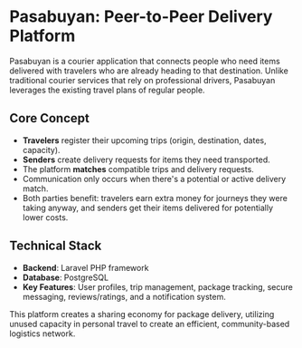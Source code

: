 # Pasabuyan: Peer-to-Peer Delivery Platform

Pasabuyan is a courier application that connects people who need items delivered with travelers who are already heading to that destination. Unlike traditional courier services that rely on professional drivers, Pasabuyan leverages the existing travel plans of regular people.

## Core Concept
- **Travelers** register their upcoming trips (origin, destination, dates, capacity).
- **Senders** create delivery requests for items they need transported.
- The platform **matches** compatible trips and delivery requests.
- Communication only occurs when there's a potential or active delivery match.
- Both parties benefit: travelers earn extra money for journeys they were taking anyway, and senders get their items delivered for potentially lower costs.

## Technical Stack
- **Backend**: Laravel PHP framework
- **Database**: PostgreSQL
- **Key Features**: User profiles, trip management, package tracking, secure messaging, reviews/ratings, and a notification system.

This platform creates a sharing economy for package delivery, utilizing unused capacity in personal travel to create an efficient, community-based logistics network.
